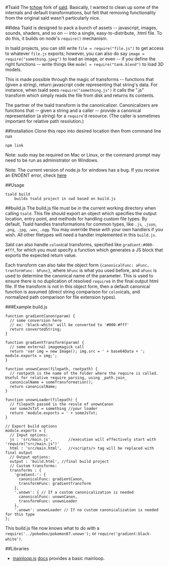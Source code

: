 #Tsald
The [tchow](http://tchow.com) fork of [sald](https://github.com/ixchow/sald).
Basically, I wanted to clean up some of the internals and default transformations, but felt that removing functionality from the original sald wasn't particularly nice.

##Idea
Tsald is designed to pack a bunch of assets -- javascript, images, sounds, shaders, and so on -- into a single, easy-to-distribute, .html file.
To do this, it builds on node's `require()` mechanism.

In tsald projects, you can still write `file = require("file.js")` to get access to whatever `file.js` exports; however,
you can also do say `image = require("something.jpeg")` to load an image,
or even -- if you define the right functions -- write things like `model = require("tank.blend")` to load 3D models.

This is made possible through the magic of transforms -- functions that (given a string), return javascript code representing that string's data.
For instance, when tsald sees `require("something.js")` it calls the ".js" transform which simply reads the file from disk and returns its contents.

The partner of the tsald transform is the canonicalizer.
Canonicalizers are functions that -- given a string and a caller -- provide a canonical representation (a string) for a `require`'d resource. (The caller is sometimes important for relative path resolution.)

##Installation
Clone this repo into desired location then from command line run
```
npm link
```
Note: sudo may be required on Mac or Linux, or the command prompt may need to be
run as administrator on Windows.

Note: The current version of node.js for windows has a bug. If you receive an
ENOENT error, check [here](http://stackoverflow.com/questions/25093276/node-js-windows-error-enoent-stat-c-users-rt-appdata-roaming-npm)

##Usage
```
tsald build
    builds tsald project in cwd based on build.js
```

##build.js
The build.js file must be in the current working directory when calling `tsald`.
This file should export an object which specifies the output location, entry point, and methods for handling custom file types.
By default, Tsald handles transformations for common types, like `.js`, `.json`, `.png`, `.jpg`, `.wav`, `.ogg`. You may override these with your own handlers if you wish. All other filetypes will need a handler implemented in this `build.js`.

Sald can also handle `colon`ical transforms, specified like `gradient:#000-#fff`, for which you must specify a function which generates a JS block that exports the expected return value.

Each transform can also take the object form `{canonicalFunc: aFunc, tranformFunc: bFunc}`, where `bFunc` is what you used before, and `aFunc` is used to determine the canonical name of the parameter. This is used to ensure there is no duplication of resolved `require`s in the final output html file. If the transform is not in this object form, then a default canonical function is assumed (direct string comparison for `colon`icals, and normalized path comparison for file extension types).

###Example build.js
```
function gradientCanon(param) {
  // some conversion here
  // ex: 'black-white' will be converted to '#000-#fff'
  return convertedString;
}

function gradientTransform(param) {
  // some external imagemagick call
  return 'var img = new Image(); img.src = ' + base64Data + '; module.exports = img;';
}

function unownCanon(filepath, rootpath) {
  // rootpath is the name of the folder where the require is called. Useful for relative require parsing, using _path.join_
  canonicalName = someTransformation();
  return canonicalName;
}

function unownLoader(filepath) {
  // filepath passed is the resule of unownCanon
  var someJsTxt = something //your loader
  return 'module.exports = ' + someJsTxt;
}

// Export build options
module.exports = {
  // Input options:
  js : 'src/main.js',       //execution will effectively start with 'require("src/main.js")'
  html : 'src/main.html',   //<scripts/> tag will be replaced with final output
  // Output options:
  output : 'build.html', //final build project
  // Custom transforms:
  transforms : {
    'gradient:': {
      canonicalFunc: gradientCanon,
      transformFunc: gradientTransform
    },
    '.unown': { // If a custom canonicalization is needed
      canonicalFunc: unownCanon,
      transformFunc: unownLoader
    },
    '.unown': unownLoader // If no custom canonicalization is needed for this type
};
```

This build.js file now knows what to do with a `require('../pokedex/pokemon87.unown');` or `require('gradient:black-white')`.


##Libraries

- [mainloop.js](sald/mainloop.js) [docs](docs/mainloop.md) provides a basic mainloop.

